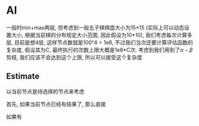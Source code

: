 # AI

一般时min+max两层, 但考虑到一般五子棋棋盘大小为15\*15
(实际上可以动态设置大小, 根据当前棋的分布规定大小范围, 因此假设为10\*10),
我们考虑每次计算多层, 目前是想4层, 这样节点数就是100^4 = 1e8, 不过我们当次还要计算评估函数的复杂度, 假设其为C,
最终执行的次数上限大概是1e8*C次. 考虑到我们用到了$\alpha-\beta$剪枝, 我们应该不会达到这个上限, 所以可以接受这个复杂度

## Estimate

以当前节点是待选择的节点来考虑

首先, 如果当前节点已经有结果了, 那么直接

如果有